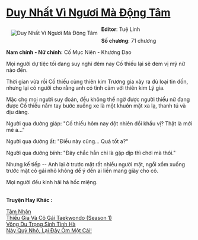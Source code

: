 <a href="https://utruyen.com/truyen/duy-nhat-vi-nguoi-ma-dong-tam/19080/" title="Duy Nhất Vì Ngươi Mà Động Tâm"><h1>Duy Nhất Vì Ngươi Mà Động Tâm</h1></a><div style="display:table"><img align="right" style="float: left; padding: 10px;" src="https://utruyen.com/images/story/200x260/duy-nhat-vi-nguoi-ma-dong-tam.jpg" alt="Duy Nhất Vì Ngươi Mà Động Tâm"><b>Editor</b>: Tuệ Linh<p></p><b>Số chương</b>: 71 chương<p></p><b>Nam chính - Nữ chính:</b> Cố Mục Niên - Khương Dao<p></p>Mọi người dự tiệc tối đang suy nghĩ đêm nay Cố thiếu lại sẽ đem vị mỹ nữ nào đến.<p></p>Thời gian vừa rồi Cố thiếu cùng thiên kim Trương gia xảy ra đủ loại tin đồn, nhưng lại có người cho rằng anh có tình cảm với thiên kim Lý gia.<p></p>Mặc cho mọi người suy đoán, đều không thể ngờ được người thiếu nữ đang được Cố thiếu nắm tay bước xuống xe là một khuôn mặt xa lạ, thanh tú và dịu dàng.<p></p>Người qua đường giáp: "Cố thiếu hôm nay đột nhiên đổi khẩu vị? Thật là mới mẻ a..."<p></p>Người qua đường ất: "Điều này cũng... Quá tốt a?"<p></p>Người qua đường bính: "Đây chắc hẳn chỉ là gặp dịp thì chơi mà thôi."<p></p>Nhưng kế tiếp -- Anh lại ở trước mặt rất nhiều người mặt, ngồi xổm xuống trước mặt cô gái nhỏ không để ý đến ai liền mang giày cho cô.<p></p>Mọi người đều kinh hãi há hốc miệng.</div><p><br><b>Truyện Hay Khác :</b></p><a href="https://utruyen.com/truyen/tam-nhan/19372/" alt="Tâm Nhận">Tâm Nhận</a><br/><a href="https://truyenngontinhay.wordpress.com/2019/10/03/thieu-gia-va-co-gai-taekwondo-season-1/" alt="Thiếu Gia Và Cô Gái Taekwondo (Season 1)">Thiếu Gia Và Cô Gái Taekwondo (Season 1)</a><br/><a href="https://www.flickr.com/photos/184340401@N07/48799256797/" alt="Võng Du Trọng Sinh Tinh Hà">Võng Du Trọng Sinh Tinh Hà</a><br/><a href="https://github.com/quanluxury/ngontinhhot/tree/master/truyenhay/18882/" alt="Này Quỷ Nhỏ, Lại Đây Ôm Một Cái!">Này Quỷ Nhỏ, Lại Đây Ôm Một Cái!</a><br/>
